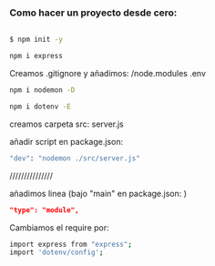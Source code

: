 ### Como hacer un proyecto desde cero:

```bash

$ npm init -y
```

```bash
npm i express
```

Creamos .gitignore y añadimos:
	/node.modules
	.env

```bash
npm i nodemon -D
```

```bash
npm i dotenv -E
```

creamos carpeta src:
    server.js

añadir script en package.json:

```bash
"dev": "nodemon ./src/server.js"
```

///////////////

añadimos linea (bajo "main" en package.json:
) 
```json
"type": "module",
```
Cambiamos el require por:
```bash
import express from "express";
import 'dotenv/config';
```
